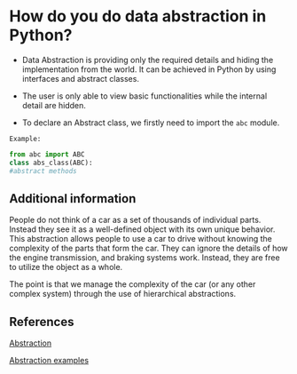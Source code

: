 # How do you do data abstraction in Python?

* Data Abstraction is providing only the required details and hiding the implementation from the world. It can be achieved in Python by using interfaces and abstract classes.

* The user is only able to view basic functionalities while the internal detail are hidden.

* To declare an Abstract class, we firstly need to import the `abc` module.

`Example:`

```python
from abc import ABC
class abs_class(ABC):
#abstract methods
```

## Additional information

People do not think of a car as a set of thousands of individual parts. Instead they see it as a well-defined object with its own unique behavior. This abstraction allows people to use a car to drive without knowing the complexity of the parts that form the car. They can ignore the details of how the engine transmission, and braking systems work. Instead, they are free to utilize the object as a whole.

The point is that we manage the complexity of the car (or any other complex system) through the use of hierarchical abstractions.

## References

[Abstraction](https://www.360digitalgyan.com/phow-do-you-do-data-abstraction-in-pythonp)

[Abstraction examples](https://www.askpython.com/python/oops/abstraction-in-python)
